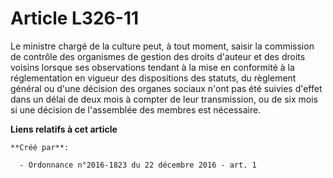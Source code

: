# Article L326-11

Le ministre chargé de la culture peut, à tout moment, saisir la commission de contrôle des organismes de gestion des droits
d'auteur et des droits voisins lorsque ses observations tendant à la mise en conformité à la réglementation en vigueur des
dispositions des statuts, du règlement général ou d'une décision des organes sociaux n'ont pas été suivies d'effet dans un
délai de deux mois à compter de leur transmission, ou de six mois si une décision de l'assemblée des membres est nécessaire.

**Liens relatifs à cet article**

	**Créé par**:

	  - Ordonnance n°2016-1823 du 22 décembre 2016 - art. 1
